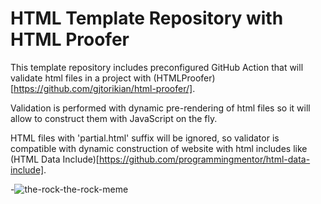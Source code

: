 # HTML Template Repository with HTML Proofer

This template repository includes preconfigured GitHub Action that will validate html files in a project with (HTMLProofer)[https://github.com/gjtorikian/html-proofer/].

Validation is performed with dynamic pre-rendering of html files so it will allow to construct them with JavaScript on the fly.

HTML files with 'partial.html' suffix will be ignored, so validator is compatible with dynamic construction of website with html includes like (HTML Data Include)[https://github.com/programmingmentor/html-data-include].

-![the-rock-the-rock-meme](https://user-images.githubusercontent.com/106475065/235998292-0e62a744-5c50-40a3-aec4-c2a016308f23.gif)
